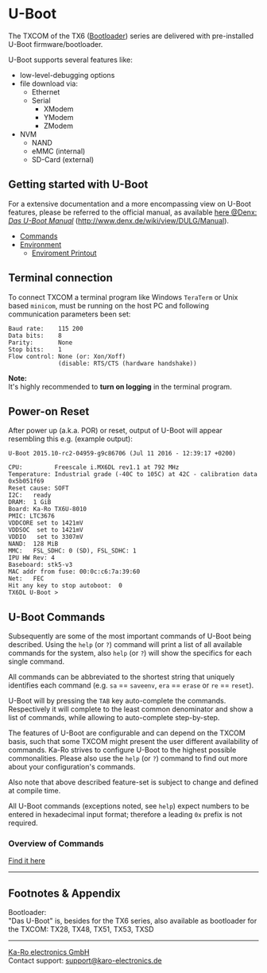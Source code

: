 # U-Boot
The TXCOM of the TX6 ([Bootloader](#bootloader)) series are delivered with
pre-installed U-Boot firmware/bootloader.

U-Boot supports several features like:

* low-level-debugging options
* file download via:
    * Ethernet
    * Serial
        * XModem
        * YModem
        * ZModem
* NVM
    * NAND
    * eMMC (internal)
    * SD-Card (external)

## Getting started with U-Boot
For a extensive documentation and a more encompassing view on U-Boot features,
please be referred to the official manual, as available
[here @Denx: *Das U-Boot Manual*][denx-man] (http://www.denx.de/wiki/view/DULG/Manual).

* [Commands](#u-boot-commands)
* [Environment](uboot/uboot_environment-variables.md)
    * [Enviroment Printout](uboot/uboot_environment-printout.md)


## Terminal connection
To connect TXCOM a terminal program like Windows `TeraTerm` or Unix based
`minicom`, must be running on the host PC and following communication
parameters been set:

```console
Baud rate:    115 200
Data bits:    8
Parity:       None
Stop bits:    1
Flow control: None (or: Xon/Xoff)
              (disable: RTS/CTS (hardware handshake))
```

**Note:**  
It's highly recommended to __turn on logging__ in the terminal program.

## Power-on Reset
After power up (a.k.a. POR) or reset, output of U-Boot will
appear resembling this e.g. (example output):

```console
U-Boot 2015.10-rc2-04959-g9c86706 (Jul 11 2016 - 12:39:17 +0200)

CPU:         Freescale i.MX6DL rev1.1 at 792 MHz
Temperature: Industrial grade (-40C to 105C) at 42C - calibration data 0x5b051f69
Reset cause: SOFT
I2C:   ready
DRAM:  1 GiB
Board: Ka-Ro TX6U-8010
PMIC: LTC3676
VDDCORE set to 1421mV
VDDSOC  set to 1421mV
VDDIO   set to 3307mV
NAND:  128 MiB
MMC:   FSL_SDHC: 0 (SD), FSL_SDHC: 1
IPU HW Rev: 4
Baseboard: stk5-v3
MAC addr from fuse: 00:0c:c6:7a:39:60
Net:   FEC
Hit any key to stop autoboot:  0
TX6DL U-Boot >
```

## U-Boot Commands
Subsequently are some of the most important commands of U-Boot being described.
Using the `help` (or `?`) command will print a list of all available commands
for the system, also `help` (or `?`) will show the specifics for each single
command.

All commands can be abbreviated to the shortest string that uniquely identifies
each command (e.g. `sa` == `saveenv`, `era` == `erase` or `re` == `reset`).

U-Boot will by pressing the `TAB` key auto-complete the commands. Respectively
it will complete to the least common denominator and show a list of commands,
while allowing to auto-complete step-by-step.

The features of U-Boot are configurable and can depend on the TXCOM basis, such
that some TXCOM might present the user different availability of commands. Ka-Ro
strives to configure U-Boot to the highest possible commonalities. Please also
use the `help` (or `?`) command to find out more about your configuration's
commands.

Also note that above described feature-set is subject to change and defined at
compile time.

All U-Boot commands (exceptions noted, see `help`) expect numbers to be entered
in hexadecimal input format; therefore a leading `0x` prefix is not required.

### Overview of Commands
[Find it here](uboot/uboot_command-listing.md)

---
## Footnotes & Appendix
<a id="bootloader">Bootloader:</a>  
"Das U-Boot" is, besides for the TX6 series, also available as bootloader for
the TXCOM: TX28, TX48, TX51, TX53, TXSD


[denx-man]: http://www.denx.de/wiki/view/DULG/Manual

---
[Ka-Ro electronics GmbH](http://www.karo-electronics.de)  
Contact support: support@karo-electronics.de